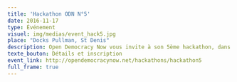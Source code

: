 ```yaml
---
title: 'Hackathon ODN N°5'
date: 2016-11-17
type: Événement
visuel: img/medias/event_hack5.jpg
place: "Docks Pullman, St Denis"
description: Open Democracy Now vous invite à son 5ème hackathon, dans le cadre du Paris Open Source Summit
texte_bouton: Détails et inscription
event_link: http://opendemocracynow.net/hackathons/hackathon5
full_frame: true
---
```



